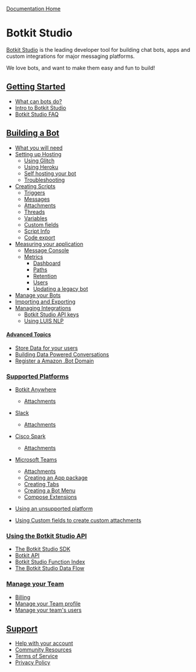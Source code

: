 [Documentation Home](https://botkit.ai/docs)

# Botkit Studio

[Botkit Studio](https://botkit.ai/) is the leading developer tool for building chat bots, apps and custom integrations for major messaging platforms.

We love bots, and want to make them easy and fun to build!

## [Getting Started]()

* [What can bots do?]()
* [Intro to Botkit Studio]()
* [Botkit Studio FAQ]()

## [Building a Bot]()
* [What you will need]()
* [Setting up Hosting]()
	* [Using Glitch]()
	* [Using Heroku]()
	* [Self hosting your bot]()
	* [Troubleshooting ]()
* [Creating Scripts]()
	* [Triggers]()
	* [Messages]()
	* [Attachments]()
	* [Threads]()
	* [Variables]()
	* [Custom fields]()
	* [Script Info]()
	* [Code export]()
* [Measuring your application]()
	* [Message Console]()
	* [Metrics]()
		* [Dashboard]()
		* [Paths]()
		* [Retention]()
		* [Users]()
		* [Updating a legacy bot]()
* [Manage your Bots]()
* [Importing and Exporting]()
* [Managing Integrations]()
	* [Botkit Studio API keys]() 
	* [Using LUIS NLP]()

#### [Advanced Topics]()
* [Store Data for your users]()
* [Building Data Powered Conversations]()
* [Register a Amazon .Bot Domain]()

### [Supported Platforms]()
* [Botkit Anywhere]()
	* [Attachments]()
* [Slack]()
	* [Attachments]()
* [Cisco Spark]()
	* [Attachments]()
* [Microsoft Teams]()
	* [Attachments]()
	* [Creating an App package]()
	* [Creating Tabs]()
	* [Creating a Bot Menu]()
	* [Compose Extensions]()

* [Using an unsupported platform]()
* [Using Custom fields to create custom attachments]()


### [Using the Botkit Studio API]()
* [The Botkit Studio SDK](https://github.com/howdyai/botkit-studio-sdk/blob/master/README.md)
* [Botkit API]()
* [Botkit Studio Function Index]()
* [The Botkit Studio Data Flow]()

### [Manage your Team]()
* [Billing]()
* [Manage your Team profile]()
* [Manage your team's users]()

## [Support]()
* [Help with your account]()
* [Community Resources]()
* [Terms of Service]()
* [Privacy Policy]()


